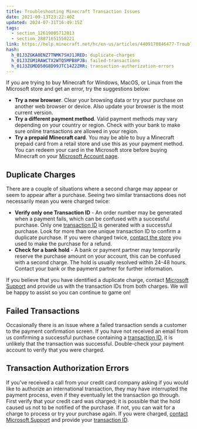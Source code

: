 ```yaml
---
title: Troubleshooting Minecraft Transaction Issues
date: 2021-09-13T23:22:40Z
updated: 2024-07-31T16:49:15Z
tags:
  - section_12619005712013
  - section_28871651550221
link: https://help.minecraft.net/hc/en-us/articles/4409170846477-Troubleshooting-Minecraft-Transaction-Issues
hash:
  h_01J3ZGKA0ENZ7TNMK7SHJ1JRED: duplicate-charges
  h_01J3ZGM1RAWCTX2WTQ5MPB8PJB: failed-transactions
  h_01J3ZGMDD50G8D99JTC14Z2ZRR: transaction-authorization-errors
---
```


If you are trying to buy Minecraft for Windows, MacOS, or Linux from the Microsoft store and get an error, try the suggestions below:

- **Try a new browser**. Clear your browsing data or try your purchase on another web browser or device. Also update your browser is the most current version.
- **Try a different payment method**. Valid payment methods may vary depending on your country or region. Check with your bank to make sure online transactions are allowed in your region.
- **Try a prepaid Minecraft card**. You may be able to buy a Minecraft prepaid card from a retail store and use this as your payment method. You can redeem your card in the Microsoft store before buying Minecraft on your [Microsoft Account page](https://redeem.microsoft.com/).

## Duplicate Charges

There are a couple of situations where a second charge may appear or seem to appear after a purchase. Seeing two similar transactions does not necessarily mean you were charged twice:

- **Verify only one Transaction ID** - An order number may be generated when a payment fails, which can be confused with a successful purchase. Only one [transaction ID](./What-is-a-Transaction-ID.md) is generated with a successful purchase. Look for more than one unique transaction ID to confirm a duplicate purchase. If you were charged twice, [contact the store](./Mojang-Studios-Refund-Policy.md) you used to make the purchase for a refund.
- **Check for a bank hold** - A bank or payment partner may temporarily reserve the purchase amount on your account, this can be confused with a second charge. The hold is usually resolved within 24-48 hours. Contact your bank or the payment partner for further information.

If you believe that you have identified a duplicate charge, contact [Microsoft Support](https://support.xbox.com/en-US/help/subscriptions-billing/browse) and provide us with the transaction IDs from both charges. We will be happy to assist so you can continue to game on!

## Failed Transactions

Occasionally there is an issue where a failed transaction sends a customer to the payment confirmation screen. If you have not received an email from us confirming a successful purchase containing a [transaction ID](./What-is-a-Transaction-ID.md), it is unlikely that the transaction was successful. Double-check your payment account to verify that you were charged.

## Transaction Authorization Errors

If you've received a call from your credit card company asking if you would like to authorize an international transaction, they may have interrupted the payment process, even if they eventually let the transaction go through. First verify that your credit card was charged; it is possible that the hold caused us not to be notified of the purchase. If not, you can wait for a charge to process or try your purchase again. If you were charged, [contact Microsoft Support](https://support.xbox.com/en-US/help/subscriptions-billing/browse) and provide your [transaction ID](./What-is-a-Transaction-ID.md).

